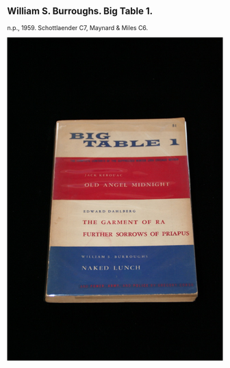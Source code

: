 ## William S. Burroughs. Big Table 1.

n.p., 1959.  Schottlaender C7, Maynard & Miles C6.

![Big Table 1](../assets/images/big-table-1-1.jpg)
